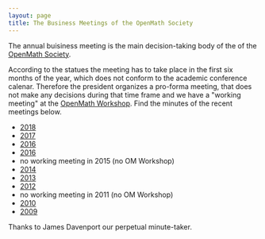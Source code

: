 ```yaml
---
layout: page
title: The Business Meetings of the OpenMath Society
---
```


The annual buisiness meeting is the main decision-taking body of the of the
[OpenMath Society](.).

According to the statues the meeting has to take place in the first six months of the
year, which does not conform to the academic conference calenar. Therefore the president
organizes a pro-forma meeting, that does not make any decisions during that time frame and
we have a "working meeting" at the [OpenMath Workshop](../meetings). Find the minutes of
the recent meetings below. 

* [2018](../public/minutes/OM2018.pdf) 
* [2017](../public/minutes/OM2017.pdf) 
* [2016](../public/minutes/OM2016.pdf)
* [2016](../public/minutes/OM2016.pdf)
* no working meeting in 2015 (no OM Workshop)
* [2014](../public/minutes/OM2014.pdf)
* [2013](../public/minutes/OM2013.pdf)
* [2012](../public/minutes/OM2012.pdf)
* no working meeting in 2011 (no OM Workshop)
* [2010](../public/minutes/OM2010.pdf)
* [2009](../public/minutes/OM2009.pdf)

Thanks to James Davenport our perpetual minute-taker.
